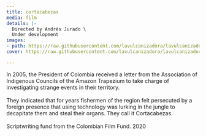```yaml
---
title: cortacabezas
media: film
details: |-
  Directed by Andrés Jurado \
  Under development
images:
- path: https://raw.githubusercontent.com/lavulcanizadora/lavulcanizadora/main/uploads/cortacabezas/cortacabezas-1.jpg
cover: https://raw.githubusercontent.com/lavulcanizadora/lavulcanizadora/main/uploads/project-covers/cortacabezas-cover.png

---
```

In 2005, the President of Colombia received a letter from the Association of Indigenous Councils of the Amazon Trapezium to take charge of investigating strange events in their territory.
<br>
<br>
They indicated that for years fishermen of the region felt persecuted by a foreign presence that using technology was lurking in the jungle to decapitate them and steal their organs. They call it Cortacabezas.
<br>
<br>
Scriptwriting fund from the Colombian Film Fund. 2020